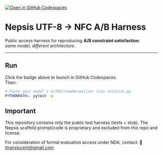 [![Open in GitHub Codespaces](https://github.com/codespaces/badge.svg)](
  https://github.com/codespaces/new?hide_repo_select=true&ref=main&repo=ttranslucent%2Fnepsis-utf8-ab-harness
)

# Nepsis UTF-8 → NFC A/B Harness

Public access harness for reproducing **A/B constraint satisfaction**:  
*same model, different architecture.*

---

## Run

Click the badge above to launch in GitHub Codespaces.  
Then:

```bash
# Paste your model's Utf8StreamNormalizer into solution.py
PYTHONPATH=. pytest -q
```
## Important

This repository contains only the public test harness (tests + stub).
The Nepsis scaffold prompt/code is proprietary and excluded from this repo and license.

For consideration of formal evaluation access under NDA, contact:
📧 ttranslucent@gmail.com

